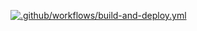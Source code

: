 [![.github/workflows/build-and-deploy.yml](https://github.com/mohitkanwar/mohitkanwar-personal-webapp/actions/workflows/build-and-deploy.yml/badge.svg?branch=main)](https://github.com/mohitkanwar/mohitkanwar-personal-webapp/actions/workflows/build-and-deploy.yml)


